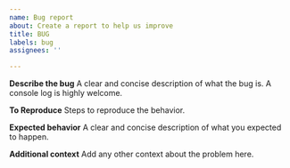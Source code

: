 ```yaml
---
name: Bug report
about: Create a report to help us improve
title: BUG
labels: bug
assignees: ''

---
```



**Describe the bug**
A clear and concise description of what the bug is.
A console log is highly welcome.

**To Reproduce**
Steps to reproduce the behavior.

**Expected behavior**
A clear and concise description of what you expected to happen.


**Additional context**
Add any other context about the problem here.
